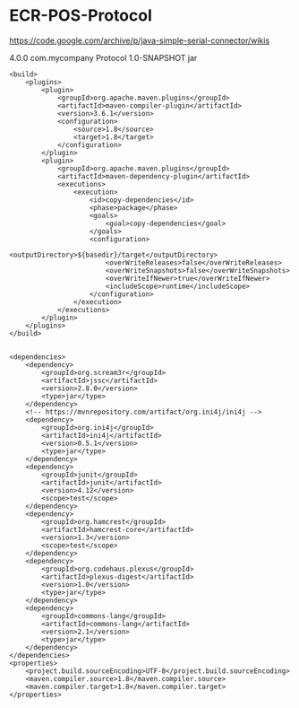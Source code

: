 # ECR-POS-Protocol
https://code.google.com/archive/p/java-simple-serial-connector/wikis




<?xml version="1.0" encoding="UTF-8"?>
<project xmlns="http://maven.apache.org/POM/4.0.0" xmlns:xsi="http://www.w3.org/2001/XMLSchema-instance" xsi:schemaLocation="http://maven.apache.org/POM/4.0.0 http://maven.apache.org/xsd/maven-4.0.0.xsd">
    <modelVersion>4.0.0</modelVersion>
    <groupId>com.mycompany</groupId>
    <artifactId>Protocol</artifactId>
    <version>1.0-SNAPSHOT</version>
    <packaging>jar</packaging>
    
    <build>
        <plugins>
            <plugin>
                <groupId>org.apache.maven.plugins</groupId>
                <artifactId>maven-compiler-plugin</artifactId>
                <version>3.6.1</version>
                <configuration>
                    <source>1.8</source>
                    <target>1.8</target>
                </configuration>
            </plugin>
            <plugin>
                <groupId>org.apache.maven.plugins</groupId>
                <artifactId>maven-dependency-plugin</artifactId>
                <executions>
                    <execution>
                        <id>copy-dependencies</id>
                        <phase>package</phase>
                        <goals>
                            <goal>copy-dependencies</goal>
                        </goals>
                        <configuration>
                            <outputDirectory>${basedir}/target</outputDirectory>
                            <overWriteReleases>false</overWriteReleases>
                            <overWriteSnapshots>false</overWriteSnapshots>
                            <overWriteIfNewer>true</overWriteIfNewer>
                            <includeScope>runtime</includeScope>
                        </configuration>
                    </execution>
                </executions>
            </plugin>
        </plugins>
    </build>

    
    <dependencies>
        <dependency>
            <groupId>org.scream3r</groupId>
            <artifactId>jssc</artifactId>
            <version>2.8.0</version>
            <type>jar</type>
        </dependency>
        <!-- https://mvnrepository.com/artifact/org.ini4j/ini4j -->
        <dependency>
            <groupId>org.ini4j</groupId>
            <artifactId>ini4j</artifactId>
            <version>0.5.1</version>
            <type>jar</type>
        </dependency>
        <dependency>
            <groupId>junit</groupId>
            <artifactId>junit</artifactId>
            <version>4.12</version>
            <scope>test</scope>
        </dependency>
        <dependency>
            <groupId>org.hamcrest</groupId>
            <artifactId>hamcrest-core</artifactId>
            <version>1.3</version>
            <scope>test</scope>
        </dependency>
        <dependency>
            <groupId>org.codehaus.plexus</groupId>
            <artifactId>plexus-digest</artifactId>
            <version>1.0</version>
            <type>jar</type>
        </dependency>
        <dependency>
            <groupId>commons-lang</groupId>
            <artifactId>commons-lang</artifactId>
            <version>2.1</version>
            <type>jar</type>
        </dependency>
    </dependencies>
    <properties>
        <project.build.sourceEncoding>UTF-8</project.build.sourceEncoding>
        <maven.compiler.source>1.8</maven.compiler.source>
        <maven.compiler.target>1.8</maven.compiler.target>
    </properties>
</project>
